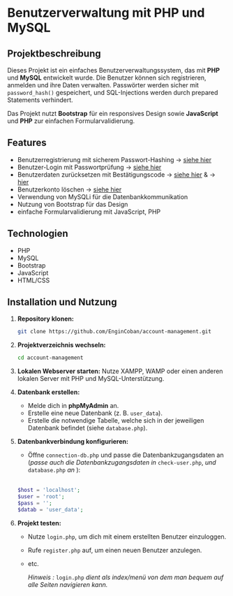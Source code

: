# Benutzerverwaltung mit PHP und MySQL

## Projektbeschreibung

Dieses Projekt ist ein einfaches Benutzerverwaltungssystem, das mit **PHP** und **MySQL** entwickelt wurde. Die Benutzer können sich registrieren, anmelden und ihre Daten verwalten. Passwörter werden sicher mit `password_hash()` gespeichert, und SQL-Injections werden durch prepared Statements verhindert.

Das Projekt nutzt **Bootstrap** für ein responsives Design sowie **JavaScript** und **PHP** zur einfachen Formularvalidierung.

## Features

- Benutzerregistrierung mit sicherem Passwort-Hashing → [siehe hier](database.php#L18)
- Benutzer-Login mit Passwortprüfung → [siehe hier](check-user.php#L18) 
- Benutzerdaten zurücksetzen mit Bestätigungscode → [siehe hier](https://github.com/EnginCoban/account-management/blob/main/database.php#L95) & → [hier](https://github.com/EnginCoban/account-management/blob/main/database.php#L127)
- Benutzerkonto löschen → [siehe hier](database.php#L69)
- Verwendung von MySQLi für die Datenbankkommunikation
- Nutzung von Bootstrap für das Design
- einfache Formularvalidierung mit JavaScript, PHP

## Technologien

- PHP
- MySQL
- Bootstrap
- JavaScript
- HTML/CSS


## Installation und Nutzung

1. **Repository klonen:**
   ```bash
   git clone https://github.com/EnginCoban/account-management.git
   ```

2. **Projektverzeichnis wechseln:**
   ```bash
   cd account-management
   ```

3. **Lokalen Webserver starten:**
   Nutze XAMPP, WAMP oder einen anderen lokalen Server mit PHP und MySQL-Unterstützung.

4. **Datenbank erstellen:**
   - Melde dich in **phpMyAdmin** an.
   - Erstelle eine neue Datenbank (z. B. `user_data`).
   - Erstelle die notwendige Tabelle, welche sich in der jeweiligen Datenbank befindet (siehe `database.php`).

5. **Datenbankverbindung konfigurieren:**
   - Öffne `connection-db.php` und passe die Datenbankzugangsdaten an (*passe auch die Datenbankzugangsdaten in* `check-user.php`, *und* `database.php` *an* ):
  <br><br>
   ```php
   $host = 'localhost';
   $user = 'root';
   $pass = '';
   $datab = 'user_data';
   ```

7. **Projekt testen:**
    - Nutze `login.php`, um dich mit einem erstellten Benutzer einzuloggen.
    - Rufe `register.php` auf, um einen neuen Benutzer anzulegen.
    - etc. <br>

      *Hinweis :* `login.php` *dient als index/menü von dem man bequem auf alle Seiten navigieren kann.*




